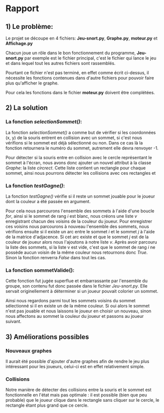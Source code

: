 # Rapport

## 1) Le problème:

Le projet se découpe en 4 fichiers: **Jeu-snort.py**, **Graphe.py**, **moteur.py** et **Affichage.py**

Chacun joue un rôle dans le bon fonctionnement du programme, **Jeu-snort.py** par exemple est le fichier principal, c'est le fichier qui lance le jeu et dans lequel tout les autres fichiers sont rassemblés.

Pourtant ce fichier n'est pas terminé, en effet comme écrit ci-dessus, il nécessite les fonctions contenues dans d'autre fichiers pour pouvoir faire plus qu'afficher le graphe.

Pour cela les fonctions dans le fichier **moteur.py** doivent être complétées.

## 2) La solution

### La fonction *selectionSommet()*:

La fonction *selectionSommet()* a comme but de vérifier si les coordonnées (x, y) de la souris entrent en collision avec un sommet, si c'est nous vérifions si le sommet est déjà sélectionné ou non. Dans ce cas là la fonction retournera le numéro du sommet, autrement elle devra renvoyer -1.

Pour détecter si la souris entre en collision avec le cercle représentant le sommet à l'écran, nous avons donc ajouter un nouvel attribut à la classe *Graphe*: la liste *circrect*. Cette liste contient un rectangle pour chaque sommet, ainsi nous pourrons détecter les collisions avec ces rectangles et

### La fonction *testGagne()*:

La fonction *testGagne()* vérifie si il reste un sommet jouable pour le joueur dont la couleur a été passée en argument.

Pour cela nous parcourons l'ensemble des sommets à l'aide d'une boucle *for*, ainsi si le sommet de rang *i* est blanc, nous créons une liste *v* enregistrant chacun des voisins de la couleur du joueur. Pour enregistrer ces voisins nous parcourons à nouveau l'ensemble des sommets, nous vérifions ensuite si il existe un arc entre le sommet *i* et le sommet *j* à l'aide de la matrice d'adjacence. Si cet arc existe et que le sommet *j* est de la couleur de joueur alors nous l'ajoutons à notre liste *v*. Après avoir parcouru la liste des sommets, si la liste v est vide, c'est que le sommet de rang *i* ne possède aucun voisin de la même couleur nous retournons donc *True*. Sinon la fonction renverra *False* dans tout les cas.

### La fonction sommetValide():

Cette fonction fut jugée superflue et embarrassante par l'ensemble du groupe, son contenu fut donc passée dans le fichier *Jeu-snort.py*. Elle servait originellement à déterminer si un joueur pouvait colorier un sommet.

Ainsi nous regardons parmi tout les sommets voisins du sommet sélectionné si il en existe un de la même couleur. Si oui alors le sommet n'est pas jouable et nous laissons le joueur en choisir un nouveau, sinon nous affectons au sommet la couleur du joueur et passons au joueur suivant. 

## 3) Améliorations possibles

### Nouveaux graphes

Il aurait été possible d'ajouter d'autre graphes afin de rendre le jeu plus intéressant pour les joueurs, celui-ci est en effet relativement simple.

### Collisions

Notre manière de détecter des collisions entre la souris et le sommet est fonctionnelle en l'état mais pas optimale : il est possible (bien que peu probable) que le joueur clique dans le rectangle sans cliquer sur le cercle, le rectangle étant plus grand que ce cercle.
